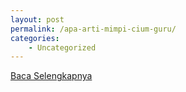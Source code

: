 ```yaml
---
layout: post
permalink: /apa-arti-mimpi-cium-guru/
categories:
    - Uncategorized
---
```


[Baca Selengkapnya](/01)
